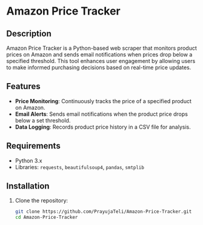 # Amazon Price Tracker

## Description
Amazon Price Tracker is a Python-based web scraper that monitors product prices on Amazon and sends email notifications when prices drop below a specified threshold. This tool enhances user engagement by allowing users to make informed purchasing decisions based on real-time price updates.

## Features
- **Price Monitoring**: Continuously tracks the price of a specified product on Amazon.
- **Email Alerts**: Sends email notifications when the product price drops below a set threshold.
- **Data Logging**: Records product price history in a CSV file for analysis.

## Requirements
- Python 3.x
- Libraries: `requests`, `beautifulsoup4`, `pandas`, `smtplib`

## Installation
1. Clone the repository:
   ```bash
   git clone https://github.com/PrayujaTeli/Amazon-Price-Tracker.git
   cd Amazon-Price-Tracker
